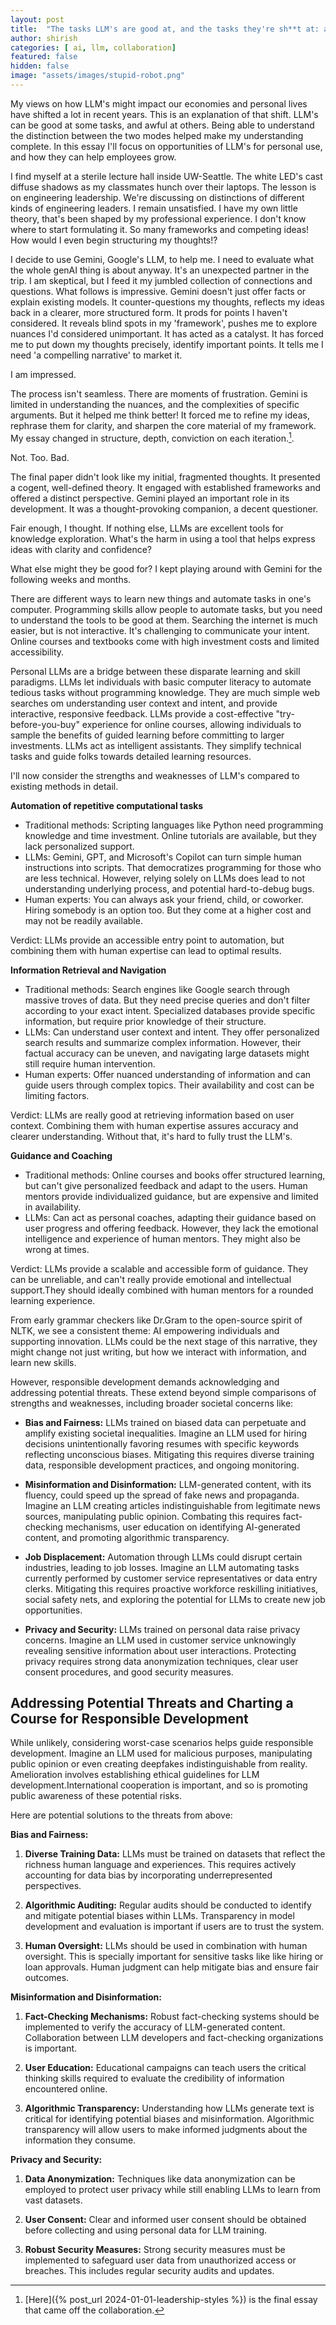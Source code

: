 ```yaml
---
layout: post
title:  "The tasks LLM's are good at, and the tasks they're sh**t at: a personal review"
author: shirish
categories: [ ai, llm, collaboration]
featured: false
hidden: false
image: "assets/images/stupid-robot.png"
---
```


My views on how LLM's might impact our economies and personal lives have shifted a lot in recent years. This is an explanation of that shift. LLM's can be  good at some tasks, and awful at others. Being able to understand the distinction between the two modes helped make my understanding complete. In this essay I'll focus on opportunities of LLM's for personal use, and how they can help employees grow.

I find myself at a sterile lecture hall inside UW-Seattle. The white LED's cast diffuse shadows as my classmates hunch over their laptops. The lesson is on engineering leadership. We're discussing on distinctions of different kinds of engineering leaders. I remain unsatisfied. I have my own little theory, that's been shaped by my professional experience. I don't know where to start formulating it. So many frameworks and competing ideas! How would I even begin structuring my thoughts!?

I decide to use Gemini, Google's LLM, to help me. I need to evaluate what the whole genAI thing is about anyway. It's an unexpected partner in the trip. I am skeptical, but I feed it my jumbled collection of connections and  questions. What follows is  impressive. Gemini doesn't just offer facts or explain existing models. It counter-questions my thoughts, reflects my ideas back in a clearer, more structured form. It prods for points I haven't considered. It reveals blind spots in my 'framework', pushes me to explore nuances I'd considered unimportant. It has acted as a catalyst. It has forced me to put down my thoughts precisely, identify important points. It tells me I need 'a compelling narrative' to market it.

I am impressed.

The process isn't seamless. There are moments of frustration. Gemini is limited in understanding the nuances, and the complexities of specific arguments. But it helped me think better! It forced me to refine my ideas, rephrase them for clarity, and sharpen the core material of my framework. My essay changed in structure, depth, conviction on each iteration.[^1].

Not. Too. Bad.

[^1]: [Here]({% post_url 2024-01-01-leadership-styles %}) is the final essay that came off the collaboration.

The final paper didn't look like my initial, fragmented thoughts. It presented a cogent, well-defined theory. It engaged with established frameworks and offered a distinct perspective. Gemini played an important role in its development. It was a thought-provoking companion, a decent questioner.

Fair enough, I thought. If nothing else, LLMs are excellent tools for knowledge exploration. What's the harm in using a tool that helps express  ideas with clarity and confidence?

What else might they be good for? I kept playing around with Gemini for the following weeks and months.

There are different ways to learn new things and automate tasks in one's computer. Programming skills allow people to automate tasks, but you need to understand the tools to be good at them. Searching the internet is much easier, but is not interactive. It's  challenging to communicate your intent. Online courses and textbooks come with high investment costs and limited accessibility.

Personal LLMs are a bridge between these disparate learning and skill paradigms. LLMs let individuals with basic computer literacy to automate tedious tasks without programming knowledge. They are much simple web searches om understanding user context and intent, and provide interactive, responsive feedback. LLMs provide a cost-effective "try-before-you-buy" experience for online courses, allowing individuals to sample the benefits of guided learning before committing to larger investments. LLMs act as intelligent assistants. They simplify technical tasks and guide folks towards detailed learning resources.

I'll now consider the strengths and weaknesses of LLM's compared to existing methods in detail.

**Automation of repetitive computational tasks**
 
* Traditional methods: Scripting languages like Python need programming knowledge and time investment. Online tutorials are available, but they lack personalized support.
* LLMs: Gemini, GPT, and Microsoft's Copilot can turn simple human instructions into scripts. That democratizes programming for those who are less technical. However, relying solely on LLMs does lead to not understanding underlying process, and potential hard-to-debug bugs.
* Human experts: You can always ask your friend, child, or coworker. Hiring somebody is an option too. But they come at a higher cost and may not be readily available.

Verdict: LLMs provide an accessible entry point to automation, but combining them with human expertise can lead to optimal results.

**Information Retrieval and Navigation**

* Traditional methods: Search engines like Google search through massive troves of data. But they need precise queries and don't filter according to your exact intent. Specialized databases provide specific information, but require prior knowledge of their structure.
* LLMs: Can understand user context and intent. They offer personalized search results and summarize complex information. However, their factual accuracy can be uneven, and navigating large datasets might still require human intervention.
* Human experts: Offer nuanced understanding of information and can guide users through complex topics. Their availability and cost can be limiting factors.

Verdict: LLMs are really good at retrieving information based on user context. Combining them with human expertise assures accuracy and clearer understanding. Without that, it's hard to fully trust the LLM's.

**Guidance and Coaching**

* Traditional methods: Online courses and books offer structured learning, but can't give personalized feedback and adapt to the users. Human mentors provide individualized guidance, but are expensive and limited in availability.
* LLMs: Can act as personal coaches, adapting their guidance based on user progress and offering feedback. However, they lack the emotional intelligence and experience of human mentors. They might also be wrong at times.

Verdict: LLMs provide a scalable and accessible form of guidance. They can be unreliable, and can't really provide emotional and intellectual support.They should ideally combined with human mentors for a rounded learning experience.

From early grammar checkers like Dr.Gram to the open-source spirit of NLTK, we see a consistent theme: AI empowering individuals and supporting innovation. LLMs could be the next stage of this narrative, they might change not just writing, but how we interact with information, and learn new skills.

However, responsible development demands acknowledging and addressing potential threats. These extend beyond simple comparisons of strengths and weaknesses, including broader societal concerns like:

* **Bias and Fairness:** LLMs trained on biased data can perpetuate and amplify existing societal inequalities. Imagine an LLM used for hiring decisions unintentionally favoring resumes with specific keywords reflecting unconscious biases. Mitigating this requires diverse training data, responsible development practices, and ongoing monitoring.

* **Misinformation and Disinformation:** LLM-generated content, with its fluency, could speed up the spread of fake news and propaganda. Imagine an LLM creating articles indistinguishable from legitimate news sources, manipulating public opinion. Combating this requires fact-checking mechanisms, user education on identifying AI-generated content, and promoting algorithmic transparency.

* **Job Displacement:** Automation through LLMs could disrupt certain industries, leading to job losses. Imagine an LLM automating tasks currently performed by customer service representatives or data entry clerks. Mitigating this requires proactive workforce reskilling initiatives, social safety nets, and exploring the potential for LLMs to create new job opportunities.

* **Privacy and Security:** LLMs trained on personal data raise privacy concerns. Imagine an LLM used in customer service unknowingly revealing sensitive information about user interactions. Protecting privacy requires strong data anonymization techniques, clear user consent procedures, and good security measures.

## Addressing Potential Threats and Charting a Course for Responsible Development

While unlikely, considering worst-case scenarios helps guide responsible development. Imagine an LLM used for malicious purposes, manipulating public opinion or even creating deepfakes indistinguishable from reality. Amelioration involves establishing ethical guidelines for LLM development.International cooperation is important, and so is promoting public awareness of these potential risks.

Here are potential solutions to the threats from above:

**Bias and Fairness:**

1. **Diverse Training Data:**  LLMs must be trained on datasets that reflect the richness human language and experiences. This requires actively accounting for data bias by incorporating underrepresented perspectives.

2. **Algorithmic Auditing:**  Regular audits should be conducted to identify and mitigate potential biases within LLMs. Transparency in model development and evaluation is important if users are to trust the system.

3. **Human Oversight:**  LLMs should be used in combination with human oversight. This is specially important for sensitive tasks like like hiring or loan approvals. Human judgment can help mitigate bias and ensure fair outcomes.

**Misinformation and Disinformation:**

1. **Fact-Checking Mechanisms:**  Robust fact-checking systems should be implemented to verify the accuracy of LLM-generated content. Collaboration between LLM developers and fact-checking organizations is important.

2. **User Education:**  Educational campaigns can teach users the critical thinking skills required to evaluate the credibility of information encountered online. 

3. **Algorithmic Transparency:**  Understanding how LLMs generate text is critical for identifying potential biases and misinformation. Algorithmic transparency will allow users to make informed judgments about the information they consume.

**Privacy and Security:**

1. **Data Anonymization:**  Techniques like data anonymization can be employed to protect user privacy while still enabling LLMs to learn from vast datasets.

2. **User Consent:**  Clear and informed user consent should be obtained before collecting and using personal data for LLM training.

3. **Robust Security Measures:**  Strong security measures must be implemented to safeguard user data from unauthorized access or breaches. This includes regular security audits and updates.
